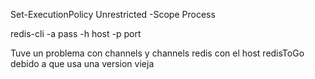 Set-ExecutionPolicy Unrestricted -Scope Process

 redis-cli -a pass -h host -p port

Tuve un problema con channels y channels redis con el host redisToGo debido a que usa una version vieja 